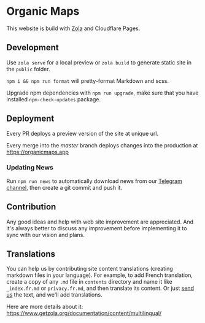 # Organic Maps

This website is build with [Zola](https://www.getzola.org/) and Cloudflare Pages.

## Development

Use `zola serve` for a local preview or `zola build` to generate static site in the `public` folder.

`npm i && npm run format` will pretty-format Markdown and scss.

Upgrade npm dependencies with `npm run upgrade`, make sure that you have installed `npm-check-updates` package.

## Deployment

Every PR deploys a preview version of the site at unique url.

Every merge into the _master_ branch deploys changes into the production at https://organicmaps.app

### Updating News

Run `npm run news` to automatically download news from our [Telegram channel](https://t.me/OrganicMapsApp),
then create a git commit and push it.

## Contribution

Any good ideas and help with web site improvement are appreciated. And it's always better to discuss
any improvement before implementing it to sync with our vision and plans.

## Translations

You can help us by contributing site content translations (creating markdown files in your language).
For example, to add French translation, create a copy of any `.md` file in `contents` directory and name it
like `_index.fr.md` or `privacy.fr.md`, and then translate its content. Or just [send us](mailto:hello@organicmaps.app)
the text, and we'll add translations.

Here are more details about it: https://www.getzola.org/documentation/content/multilingual/
